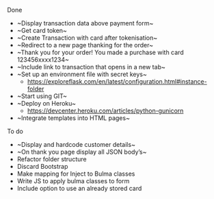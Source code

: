 Done
- ~Display transaction data above payment form~
- ~Get card token~
- ~Create Transaction with card after tokenisation~
- ~Redirect to a new page thanking for the order~
- ~Thank you for your order! You made a purchase with card 123456xxxx1234~
- ~Include link to transaction that opens in a new tab~
- ~Set up an environment file with secret keys~
    - https://exploreflask.com/en/latest/configuration.html#instance-folder
- ~Start using GIT~
- ~Deploy on Heroku~
    - https://devcenter.heroku.com/articles/python-gunicorn
- ~Integrate templates into HTML pages~

To do

- ~Display and hardcode customer details~
- ~On thank you page display all JSON body’s~
- Refactor folder structure
- Discard Bootstrap
- Make mapping for Inject to Bulma classes
- Write JS to apply bulma classes to form
- Include option to use an already stored card